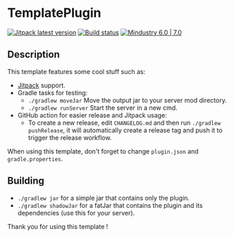 # TemplatePlugin

[![Jitpack latest version](https://jitpack.io/v/fr.xpdustry/TemplatePlugin.svg)](https://jitpack.io/#fr.xpdustry/TemplatePlugin)
[![Build status](https://github.com/Xpdustry/TemplatePlugin/actions/workflows/build.yml/badge.svg?branch=master&event=push)](https://github.com/Xpdustry/TemplatePlugin/actions/workflows/build.yml)
[![Mindustry 6.0 | 7.0 ](https://img.shields.io/badge/Mindustry-6.0%20%7C%207.0-ffd37f)](https://github.com/Anuken/Mindustry/releases)

## Description

This template features some cool stuff such as:
- [Jitpack](https://jitpack.io/) support.
- Gradle tasks for testing:
  - `./gradlew moveJar` Move the output jar to your server mod directory.
  - `./gradlew runServer` Start the server in a new cmd.
- GitHub action for easier release and Jitpack usage:
  - To create a new release, edit `CHANGELOG.md` and then run `./gradlew pushRelease`, 
    it will automatically create a release tag and push it to trigger the release workflow.

When using this template, don't forget to change `plugin.json` and `gradle.properties`.

## Building

- `./gradlew jar` for a simple jar that contains only the plugin.
- `./gradlew shadowJar` for a fatJar that contains the plugin and its dependencies (use this for your server).

Thank you for using this template !
